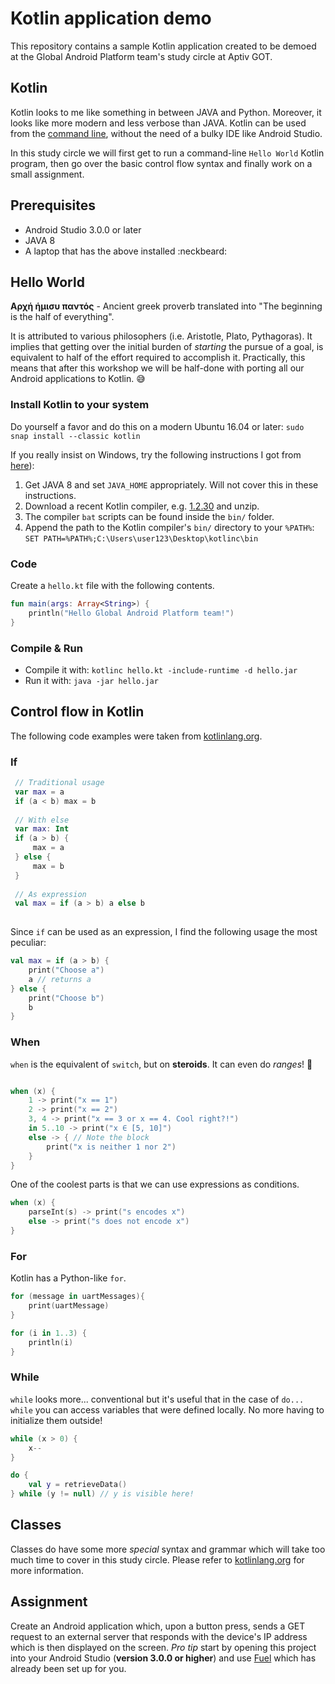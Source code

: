 # Kotlin application demo
This repository contains a sample Kotlin application created to be demoed at the Global Android Platform team's study circle at Aptiv GOT.

## Kotlin
Kotlin looks to me like something in between JAVA and Python. Moreover, it looks like more modern and less verbose than JAVA. Kotlin can be used from the [command line](https://kotlinlang.org/docs/tutorials/command-line.html), without the need of a bulky IDE like Android Studio.

In this study circle we will first get to run a command-line `Hello World` Kotlin program, then go over the basic control flow syntax and finally work on a small assignment.

## Prerequisites
* Android Studio 3.0.0 or later
* JAVA 8
* A laptop that has the above installed :neckbeard:

## Hello World
**Αρχή ήμισυ παντός** - Ancient greek proverb translated into "The beginning is the half of everything".

It is attributed to various philosophers (i.e. Aristotle, Plato, Pythagoras). It implies that getting over the initial burden of _starting_ the pursue of a goal, is equivalent to half of the effort required to accomplish it. Practically, this means that after this workshop we will be half-done with porting all our Android applications to Kotlin. :sweat_smile:  

### Install Kotlin to your system
Do yourself a favor and do this on a modern Ubuntu 16.04 or later: `sudo snap install --classic kotlin`

If you really insist on Windows, try the following instructions I got from [here](https://turreta.com/2017/05/22/kotlin-compile-and-run-from-windows-command-line/)):
1. Get JAVA 8 and set `JAVA_HOME` appropriately. Will not cover this in these instructions.
1. Download a recent Kotlin compiler, e.g. [1.2.30](https://github.com/JetBrains/kotlin/releases/download/v1.2.30/kotlin-compiler-1.2.30.zip) and unzip.
2. The compiler `bat` scripts can be found inside the `bin/` folder.
3. Append the path to the Kotlin compiler's `bin/` directory to your `%PATH%`: `SET PATH=%PATH%;C:\Users\user123\Desktop\kotlinc\bin`

### Code
Create a `hello.kt` file with the following contents.

```kotlin
fun main(args: Array<String>) {
    println("Hello Global Android Platform team!")
}
```

### Compile & Run
* Compile it with: `kotlinc hello.kt -include-runtime -d hello.jar`
* Run it with: `java -jar hello.jar`

## Control flow in Kotlin
The following code examples were taken from [kotlinlang.org](https://kotlinlang.org/docs/reference/control-flow.html).
 
### If
 
```kotlin
 // Traditional usage 
 var max = a 
 if (a < b) max = b
 
 // With else 
 var max: Int
 if (a > b) {
     max = a
 } else {
     max = b
 }
  
 // As expression 
 val max = if (a > b) a else b
 
```
 
Since `if` can be used as an expression, I find the following usage the most peculiar:
 
```kotlin
val max = if (a > b) {
    print("Choose a")
    a // returns a
} else {
    print("Choose b")
    b
}

```
 
### When
`when` is the equivalent of `switch`, but on **steroids**. It can even do _ranges_! :muscle:
 
```kotlin

when (x) {
    1 -> print("x == 1")
    2 -> print("x == 2")
    3, 4 -> print("x == 3 or x == 4. Cool right?!")
    in 5..10 -> print("x ∈ [5, 10]")
    else -> { // Note the block
        print("x is neither 1 nor 2")
    }
}

```

One of the coolest parts is that we can use expressions as conditions.

```kotlin
when (x) {
    parseInt(s) -> print("s encodes x")
    else -> print("s does not encode x")
}
```
 
### For
Kotlin has a Python-like `for`.
 
```kotlin
for (message in uartMessages){
    print(uartMessage)
}

for (i in 1..3) {
    println(i)
}

```

### While
`while` looks more... conventional but it's useful that in the case of `do... while` you can access variables that were defined locally. No more having to initialize them outside!

```kotlin
while (x > 0) {
    x--
}

do {
    val y = retrieveData()
} while (y != null) // y is visible here!

```
 
## Classes
Classes do have some more _special_ syntax and grammar which will take too much time to cover in this study circle. Please refer to [kotlinlang.org](https://kotlinlang.org/docs/reference/classes.html) for more information.

## Assignment
Create an Android application which, upon a button press, sends a GET request to an external server that responds with the device's IP address which is then displayed on the screen. _Pro tip_ start by opening this project into your Android Studio (**version 3.0.0 or higher**) and use [Fuel](https://github.com/kittinunf/Fuel) which has already been set up for you.
